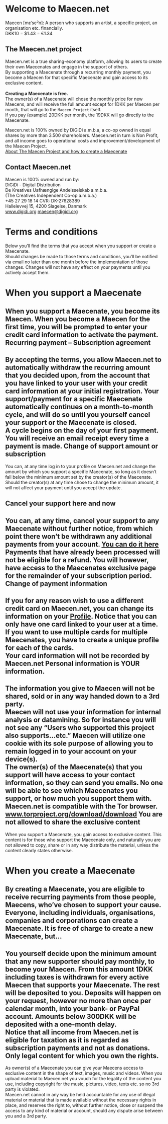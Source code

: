 Welcome to Maecen.net
====================
Maecen [mεˈseˀn]: A person who supports an artist, a specific project, an organisation etc. financially.<br>
DKK10 = $1.43 = €1.34

The Maecen.net project
--------------------
Maecen.net is a true sharing-economy platform, allowing its users to create their own Maecenates and engage in the support of others.<br>
By supporting a Maecenate through a recurring monthly payment, you become a Maecen for that specific Maecenate and gain access to its exclusive content.<br><br>
<b>Creating a Maecenate is free.</b><br>
The owner(s) of a Maecenate will chose the monthly price for new Maecens, and will receive the full amount except for 1DKK per Maecen per month, that will go to the `Maecen Project` itself.<br>
If you pay (example) 20DKK per month, the 19DKK will go directly to the Maecenate.<br>

Maecen.net is 100% owned by DiGiDi a.m.b.a, a co-op owned in equal shares by more than 3.500 shareholders. Maecen.net in turn is Non Profit, and all income goes to operational costs and improvement/development of the Maecen Project. <br>
[About The Maecen Project and how to create a Maecenate](/about "About maecen.net")


Contact Maecen.net
--------------------
Maecen is 100% owned and run by:<br>
DiGiDi - Digital Distribution<br>
De Kreatives Uafhængige Andelsselskab a.m.b.a.<br>
(The Creatives Independent Co-op a.m.b.a.)<br>
+45 27 29 18 14 CVR: DK-27628389<br>
Hallelevvej 15, 4200 Slagelse, Danmark <br>
<a href="http://www.digidi.org/">www.digidi.org</a> maecen@digidi.org

Terms and conditions
====================
Below you’ll find the terms that you accept when you support or create a Maecenate.<br>
Should changes be made to those terms and conditions, you’ll be notified via email no later than one month before the implementation of those changes. Changes will not have any effect on your payments until you actively accept them.

When you support a Maecenate
====================
When you support a Maecenate, you become its Maecen. When you become a Maecen for the first time, you will be prompted to enter your credit card information to activate the payment.<br>
Recurring payment – Subscription agreement
----------------------------
By accepting the terms, you allow Maecen.net to automatically withdraw the recurring amount that you decided upon, from the account that you have linked to your user with your credit card information at your initial registration. Your support/payment for a specific Maecenate automatically continues on a month-to-month cycle, and will do so until you yourself cancel your support or the Maecenate is closed. <br>
A cycle begins on the day of your first payment. <br>
You will receive an email receipt every time a payment is made.
Change of support amount or subscription
---------------------------------------
You can, at any time log in to your profile on Maecen.net and change the amount by which you support a specific Maecenate, so long as it doesn’t fall below the minimum amount set by the creator(s) of the Maecenate. <br>
Should the creator(s) at any time chose to change the minimum amount, it will not affect your payment until you accept the update.

Cancel your support here and now
----------------------------------
You can, at any time, cancel your support to any Maecenate without further notice, from which point there won’t be withdrawn any additional payments from your account. [You can do it here](/profile "Profile page")<br>
Payments that have already been processed will not be eligible for a refund. You will however, have access to the Maecenates exclusive page for the remainder of your subscription period.
Change of payment information
-------------------------------
If you for any reason wish to use a different credit card on Maecen.net, you can change its information on your [Profile](/profile "Profile page"). Notice that you can only have one card linked to your user at a time. If you want to use multiple cards for multiple Maecenates, you have to create a unique profile for each of the cards. <br>Your card information will not be recorded by Maecen.net
Personal information is YOUR information.
-------------------------------------------
The information you give to Maecen will not be shared, sold or in any way handed down to a 3rd party. <br>
Maecen will not use your information for internal analysis or datamining. So for instance you will not see any “Users who supported this project also supports…etc.” Maecen will utilize one cookie with its sole purpose of allowing you to remain logged in to your account on your device(s). <br>
The owner(s) of the Maecenate(s) that you support will have access to your contact information, so they can send you emails. No one will be able to see which Maecenates you support, or how much you support them with.   <br>
Maecen.net is compatible with the Tor browser. www.torproject.org/download/download
You are not allowed to share the exclusive content
----------------------------------------------------
When you support a Maecenate, you gain access to exclusive content. This content is for those who support the Maecenate only, and naturally you are not allowed to copy, share or in any way distribute the material, unless the content clearly states otherwise.

When you create a Maecenate
============================
By creating a Maecenate, you are eligible to receive recurring payments from those people, Maecens, who’ve chosen to support your cause.<br>
Everyone, including individuals, organisations, companies and corporations can create a Maecenate.
It is free of charge to create a new Maecenate, but…
-------------------------------------------------------
You yourself decide upon the minimum amount that any new supporter should pay monthly, to become your Maecen. From this amount 1DKK including taxes is withdrawn for every active Maecen that supports your Maecenate. The rest will be deposited to you.
Deposits will happen on your request, however no more than once per calendar month, into your bank- or PayPal account. Amounts below 300DKK will be deposited with a one-month delay.  <br>
Notice that all income from Maecen.net is eligible for taxation as it is regarded as subscription payments and not as donations.  
Only legal content for which you own the rights.
-------------------------------------------
As owner(s) of a Maecenate you can give your Maecens access to exclusive content in the shape of text, images, music and videos. When you upload material to Maecen.net you vouch for the legality of the content you use, including copyright for the music, pictures, video, texts etc. so no 3rd party is violated. <br>
Maecen.net cannot in any way be held accountable for any use of illegal material or material that is made available without the necessary rights in place, and reserves the right to, without further notice, close or suspend the access to any kind of material or account, should any dispute arise between you and a 3rd party.

